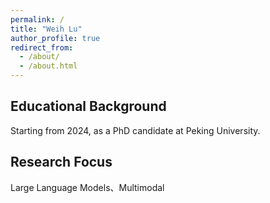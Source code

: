 ```yaml
---
permalink: /
title: "Weih Lu"
author_profile: true
redirect_from: 
  - /about/
  - /about.html
---
```







## Educational Background
Starting from 2024, as a PhD candidate at Peking University.


## Research Focus
Large Language Models、Multimodal


